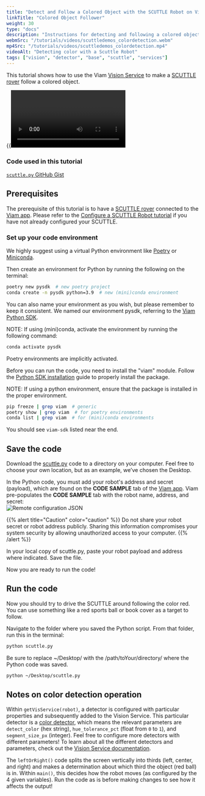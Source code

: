 ```yaml
---
title: "Detect and Follow a Colored Object with the SCUTTLE Robot on Viam"
linkTitle: "Colored Object Follower"
weight: 30
type: "docs"
description: "Instructions for detecting and following a colored object with a SCUTTLE Robot on Viam software."
webmSrc: "/tutorials/videos/scuttledemos_colordetection.webm"
mp4Src: "/tutorials/videos/scuttledemos_colordetection.mp4"
videoAlt: "Detecting color with a Scuttle Robot"
tags: ["vision", "detector", "base", "scuttle", "services"]
---
```


This tutorial shows how to use the Viam [Vision Service](/services/vision/) to make a [SCUTTLE rover](https://www.scuttlerobot.org/) follow a colored object.

{{<video webm_src="../../videos/scuttledemos_colordetection.webm" mp4_src="../../videos/scuttledemos_colordetection.mp4" alt="Detecting color with a Scuttle Robot">}}

### Code used in this tutorial

[`scuttle.py` GitHub Gist](https://gist.github.com/mestcihazal/e78e3b29c58aa301c9a197ada272e6a0)

## Prerequisites

The prerequisite of this tutorial is to have a [SCUTTLE rover](https://www.scuttlerobot.org/) connected to the [Viam app](https://app.viam.com).
Please refer to the [Configure a SCUTTLE Robot tutorial](../../configure/scuttlebot/) if you have not already configured your SCUTTLE.

### Set up your code environment

We highly suggest using a virtual Python environment like [Poetry](https://python-poetry.org) or [Miniconda](https://docs.conda.io/en/latest/miniconda.html).

Then create an environment for Python by running the following on the terminal:

```bash
poetry new pysdk  # new poetry project
conda create -n pysdk python=3.9  # new (mini)conda environment
```

You can also name your environment as you wish, but please remember to keep it consistent.
We named our environment pysdk, referring to the [Viam Python SDK](https://python.viam.dev/).

NOTE: If using (mini)conda, activate the environment by running the following command:

```bash
conda activate pysdk
```

Poetry environments are implicitly activated.

Before you can run the code, you need to install the "viam" module.
Follow the [Python SDK installation](https://github.com/viamrobotics/viam-python-sdk#installation) guide to properly install the package.

NOTE: If using a python environment, ensure that the package is installed in the proper environment.

```bash
pip freeze | grep viam  # generic
poetry show | grep viam  # for poetry environments
conda list | grep viam  # for (mini)conda environments
```

You should see `viam-sdk` listed near the end.

## Save the code

Download the [<file>scuttle.py</file>](https://gist.github.com/mestcihazal/e78e3b29c58aa301c9a197ada272e6a0) code to a directory on your computer.
Feel free to choose your own location, but as an example, we’ve chosen the Desktop.

In the Python code, you must add your robot's address and secret (payload), which are found on the **CODE SAMPLE** tab of the [Viam app](https://app.viam.com).
Viam pre-populates the **CODE SAMPLE** tab with the robot name, address, and secret:<br>
![Remote configuration JSON](../../img/color-rdk-remote-cfg.png)

{{% alert title="Caution" color="caution" %}}
Do not share your robot secret or robot address publicly.
Sharing this information compromises your system security by allowing unauthorized access to your computer.
{{% /alert %}}

In your local copy of <file>scuttle.py</file>, paste your robot payload and address where indicated.
Save the file.

Now you are ready to run the code!

## Run the code

Now you should try to drive the SCUTTLE around following the color red.
You can use something like a red sports ball or book cover as a target to follow.

Navigate to the folder where you saved the Python script.
From that folder, run this in the terminal:

```bash
python scuttle.py
```

Be sure to replace <file>~/Desktop/</file> with the <file>/path/toYour/directory/</file> where the Python code was saved.

```bash
python ~/Desktop/scuttle.py
```

## Notes on color detection operation

Within `getVisService(robot)`, a detector is configured with particular properties and subsequently added to the Vision Service.
This particular detector is a [color detector](/services/vision/detection), which means the relevant parameters are `detect_color` (hex string), `hue_tolerance_pct` (float from `0` to `1`), and `segment_size_px` (integer).
Feel free to configure more detectors with different parameters!
To learn about all the different detectors and parameters, check out the [Vision Service documentation](/services/vision/).

The `leftOrRight()` code splits the screen vertically into thirds (left, center, and right) and makes a determination about which third the object (red ball) is in.
Within `main()`, this decides how the robot moves (as configured by the 4 given variables).
Run the code as is before making changes to see how it affects the output!
